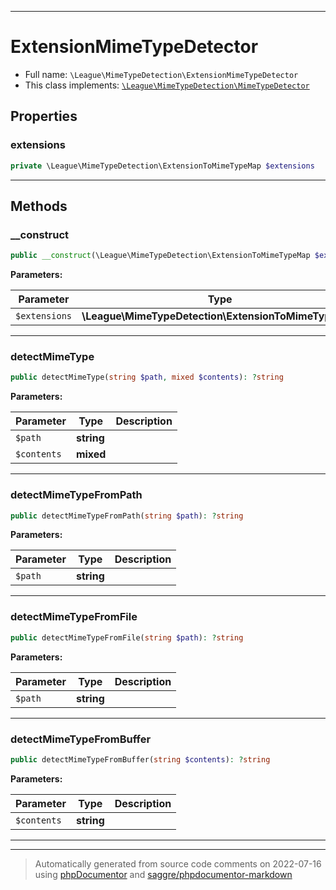 ***

# ExtensionMimeTypeDetector





* Full name: `\League\MimeTypeDetection\ExtensionMimeTypeDetector`
* This class implements:
[`\League\MimeTypeDetection\MimeTypeDetector`](./MimeTypeDetector.md)



## Properties


### extensions



```php
private \League\MimeTypeDetection\ExtensionToMimeTypeMap $extensions
```






***

## Methods


### __construct



```php
public __construct(\League\MimeTypeDetection\ExtensionToMimeTypeMap $extensions = null): mixed
```








**Parameters:**

| Parameter | Type | Description |
|-----------|------|-------------|
| `$extensions` | **\League\MimeTypeDetection\ExtensionToMimeTypeMap** |  |




***

### detectMimeType



```php
public detectMimeType(string $path, mixed $contents): ?string
```








**Parameters:**

| Parameter | Type | Description |
|-----------|------|-------------|
| `$path` | **string** |  |
| `$contents` | **mixed** |  |




***

### detectMimeTypeFromPath



```php
public detectMimeTypeFromPath(string $path): ?string
```








**Parameters:**

| Parameter | Type | Description |
|-----------|------|-------------|
| `$path` | **string** |  |




***

### detectMimeTypeFromFile



```php
public detectMimeTypeFromFile(string $path): ?string
```








**Parameters:**

| Parameter | Type | Description |
|-----------|------|-------------|
| `$path` | **string** |  |




***

### detectMimeTypeFromBuffer



```php
public detectMimeTypeFromBuffer(string $contents): ?string
```








**Parameters:**

| Parameter | Type | Description |
|-----------|------|-------------|
| `$contents` | **string** |  |




***


***
> Automatically generated from source code comments on 2022-07-16 using [phpDocumentor](http://www.phpdoc.org/) and [saggre/phpdocumentor-markdown](https://github.com/Saggre/phpDocumentor-markdown)

